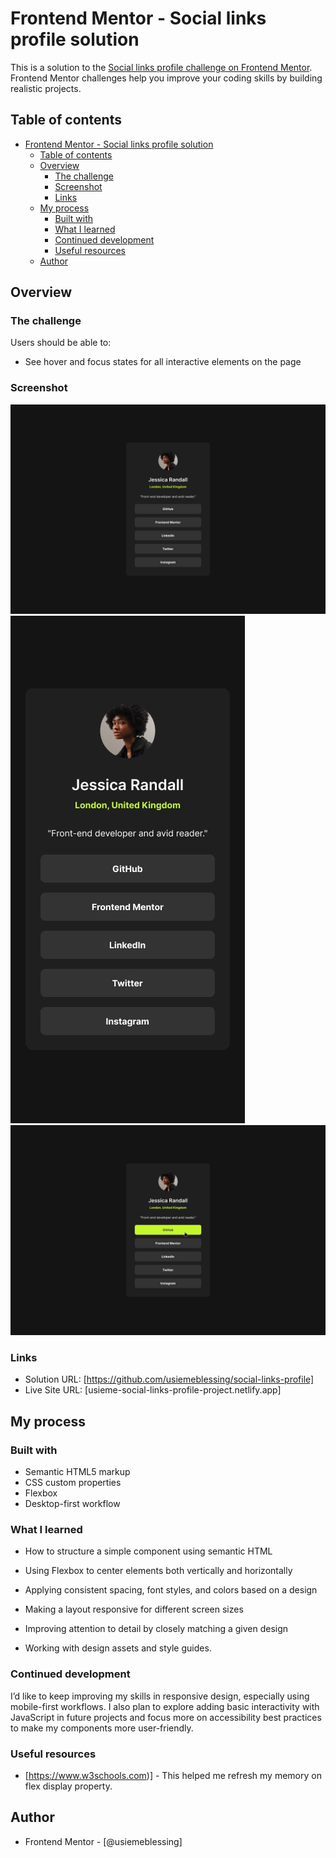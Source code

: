 # Frontend Mentor - Social links profile solution

This is a solution to the [Social links profile challenge on Frontend Mentor](https://www.frontendmentor.io/challenges/social-links-profile-UG32l9m6dQ). Frontend Mentor challenges help you improve your coding skills by building realistic projects.

## Table of contents

- [Frontend Mentor - Social links profile solution](#frontend-mentor---social-links-profile-solution)
  - [Table of contents](#table-of-contents)
  - [Overview](#overview)
    - [The challenge](#the-challenge)
    - [Screenshot](#screenshot)
    - [Links](#links)
  - [My process](#my-process)
    - [Built with](#built-with)
    - [What I learned](#what-i-learned)
    - [Continued development](#continued-development)
    - [Useful resources](#useful-resources)
  - [Author](#author)

## Overview

### The challenge

Users should be able to:

-   See hover and focus states for all interactive elements on the page

### Screenshot

![](./design/destkop-design.jpg)
![](./design/mobile-design.jpg)
![](./design/active-states.jpg)

### Links

-   Solution URL: [https://github.com/usiemeblessing/social-links-profile]
-   Live Site URL: [usieme-social-links-profile-project.netlify.app]

## My process

### Built with

-   Semantic HTML5 markup
-   CSS custom properties
-   Flexbox
-   Desktop-first workflow

### What I learned

-   How to structure a simple component using semantic HTML

-   Using Flexbox to center elements both vertically and horizontally

-   Applying consistent spacing, font styles, and colors based on a design

-   Making a layout responsive for different screen sizes

-   Improving attention to detail by closely matching a given design
-   Working with design assets and style guides.

### Continued development

I’d like to keep improving my skills in responsive design, especially using mobile-first workflows. I also plan to explore adding basic interactivity with JavaScript in future projects and focus more on accessibility best practices to make my components more user-friendly.

### Useful resources

-   [https://www.w3schools.com)] - This helped me refresh my memory on flex display property.

## Author

-   Frontend Mentor - [@usiemeblessing]

